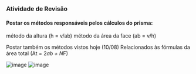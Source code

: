 ### Atividade de Revisão
#### Postar os métodos responsáveis pelos cálculos do prisma:
método da altura (h = v/ab)
método da área da face (ab = v/h)

Postar também os métodos vistos hoje (10/08)
Relacionados às fórmulas da área total
(At = 2*ab + N*F)

![image](https://user-images.githubusercontent.com/102593872/186813861-fc21d366-7aed-41da-a599-e0bcfebdda77.png)
![image](https://user-images.githubusercontent.com/102593872/186813880-a72bc6d2-347a-4111-90a1-4095869b91fc.png)
